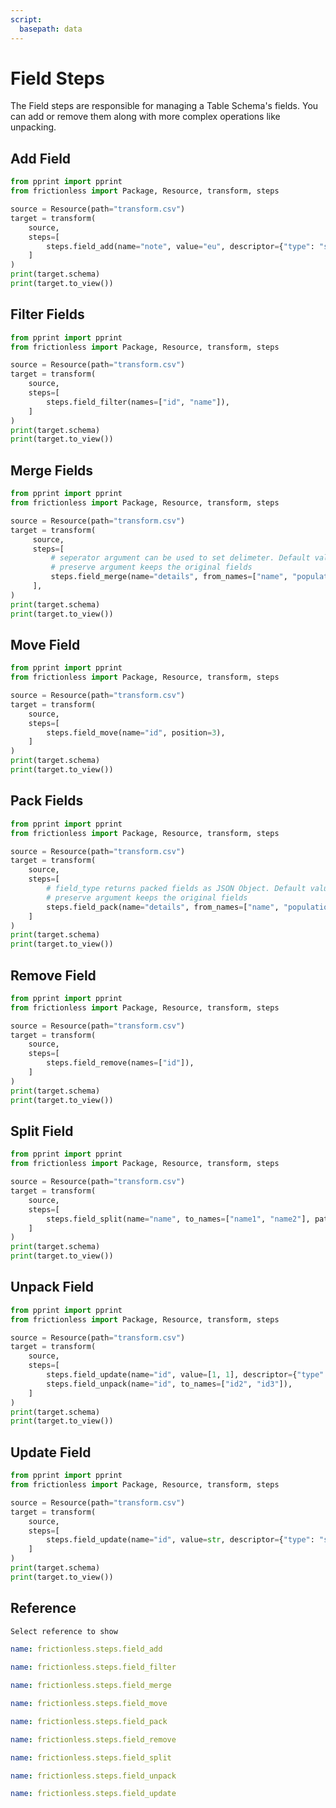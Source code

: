 ```yaml
---
script:
  basepath: data
---
```


# Field Steps

The Field steps are responsible for managing a Table Schema's fields. You can add or remove them along with more complex operations like unpacking.

## Add Field

```python script tabs=Python
from pprint import pprint
from frictionless import Package, Resource, transform, steps

source = Resource(path="transform.csv")
target = transform(
    source,
    steps=[
        steps.field_add(name="note", value="eu", descriptor={"type": "string"}),
    ]
)
print(target.schema)
print(target.to_view())
```

## Filter Fields

```python script tabs=Python
from pprint import pprint
from frictionless import Package, Resource, transform, steps

source = Resource(path="transform.csv")
target = transform(
    source,
    steps=[
        steps.field_filter(names=["id", "name"]),
    ]
)
print(target.schema)
print(target.to_view())
```

## Merge Fields

```python script tabs=Python
from pprint import pprint
from frictionless import Package, Resource, transform, steps

source = Resource(path="transform.csv")
target = transform(
     source,
     steps=[
     	 # seperator argument can be used to set delimeter. Default value is '-'
    	 # preserve argument keeps the original fields
         steps.field_merge(name="details", from_names=["name", "population"], preserve=True)
     ],
)
print(target.schema)
print(target.to_view())
```

## Move Field

```python script tabs=Python
from pprint import pprint
from frictionless import Package, Resource, transform, steps

source = Resource(path="transform.csv")
target = transform(
    source,
    steps=[
        steps.field_move(name="id", position=3),
    ]
)
print(target.schema)
print(target.to_view())
```

## Pack Fields

```python script tabs=Python
from pprint import pprint
from frictionless import Package, Resource, transform, steps

source = Resource(path="transform.csv")
target = transform(
    source,
    steps=[
    	# field_type returns packed fields as JSON Object. Default value for field_type is 'array'
    	# preserve argument keeps the original fields
        steps.field_pack(name="details", from_names=["name", "population"], as_object=True, preserve=True)
    ]
)
print(target.schema)
print(target.to_view())
```

## Remove Field

```python script tabs=Python
from pprint import pprint
from frictionless import Package, Resource, transform, steps

source = Resource(path="transform.csv")
target = transform(
    source,
    steps=[
        steps.field_remove(names=["id"]),
    ]
)
print(target.schema)
print(target.to_view())
```

## Split Field

```python script tabs=Python
from pprint import pprint
from frictionless import Package, Resource, transform, steps

source = Resource(path="transform.csv")
target = transform(
    source,
    steps=[
        steps.field_split(name="name", to_names=["name1", "name2"], pattern="a"),
    ]
)
print(target.schema)
print(target.to_view())
```

## Unpack Field

```python script tabs=Python
from pprint import pprint
from frictionless import Package, Resource, transform, steps

source = Resource(path="transform.csv")
target = transform(
    source,
    steps=[
        steps.field_update(name="id", value=[1, 1], descriptor={"type": "string"}),
        steps.field_unpack(name="id", to_names=["id2", "id3"]),
    ]
)
print(target.schema)
print(target.to_view())
```

## Update Field

```python script tabs=Python
from pprint import pprint
from frictionless import Package, Resource, transform, steps

source = Resource(path="transform.csv")
target = transform(
    source,
    steps=[
        steps.field_update(name="id", value=str, descriptor={"type": "string"}),
    ]
)
print(target.schema)
print(target.to_view())
```

## Reference

```markdown tabs=Select
Select reference to show
```

```yaml reference tabs=field_add
name: frictionless.steps.field_add
```

```yaml reference tabs=field_filter
name: frictionless.steps.field_filter
```

```yaml reference tabs=field_merge
name: frictionless.steps.field_merge
```

```yaml reference tabs=field_move
name: frictionless.steps.field_move
```

```yaml reference tabs=field_pack
name: frictionless.steps.field_pack
```

```yaml reference tabs=field_remove
name: frictionless.steps.field_remove
```

```yaml reference tabs=field_split
name: frictionless.steps.field_split
```

```yaml reference tabs=field_unpack
name: frictionless.steps.field_unpack
```

```yaml reference tabs=field_update
name: frictionless.steps.field_update
```

